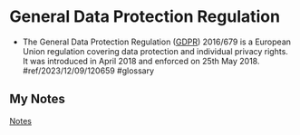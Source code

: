 # General Data Protection Regulation
- The General Data Protection Regulation ([GDPR](gdpr.md)) 2016/679 is a European Union regulation covering data protection and individual privacy rights. It was introduced in April 2018 and enforced on 25th May 2018. #ref/2023/12/09/120659 #glossary 
## My Notes
[Notes](mynotes/general-data-protection-regulation-notes.md)

